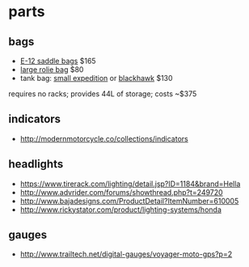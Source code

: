 # parts

## bags

- [E-12 saddle bags](http://wolfmanluggage.com/products/e-12-saddle-bags) $165
- [large rolie bag](http://wolfmanluggage.com/products/large-rolie-bag) $80
- tank bag: [small expedition](http://wolfmanluggage.com/products/small-expedition-tank-bag)
  or [blackhawk](http://wolfmanluggage.com/products/blackhawk-tank-bag) $130

requires no racks; provides 44L of storage; costs ~$375

## indicators

- http://modernmotorcycle.co/collections/indicators

## headlights

- https://www.tirerack.com/lighting/detail.jsp?ID=1184&brand=Hella
- http://www.advrider.com/forums/showthread.php?t=249720
- http://www.bajadesigns.com/ProductDetail?ItemNumber=610005
- http://www.rickystator.com/product/lighting-systems/honda

## gauges

- http://www.trailtech.net/digital-gauges/voyager-moto-gps?p=2
